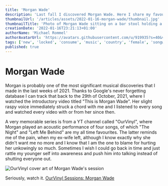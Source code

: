 ```yaml
---
title: 'Morgan Wade'
description: 'Last fall I discovered Morgan Wade. Here I share my favourite tracks and a link to a good, raw performance. There is also a link to a Spotify playlist I made.'
thumbnailUrl: '/articles/assets/2022-01-16-morgan-wade/thumbnail.jpg'
thumbnailTitle: 'Photo of Morgan Wade sitting on a bar stool holding a guitar'
creationDate: '2022-01-16T23:21:13+01:00'
authorName: 'Michael Rommel'
authorAvatarUrl: 'https://avatars.githubusercontent.com/u/919935?s=40&v=4'
tags: ['new', 'locked', 'consume', 'music', 'country', 'female', 'songwriter']
published: true
---
```


# Morgan Wade

Morgan is probably one of the most significant musical discoveries that
I made in the last weeks of 2021. Thanks to Google's never forgetting
database I can track that back to the 29th of October, 2021, where
I watched the introductory video titled "This is Morgan Wade". Her slight
raspy voice immediately struck a chord with me and I listened to every
song and watched every video with or from her since then.

A very memorable series is from a YT channel called "OurVinyl", where
Morgan played an acoustic performance of four songs, of which "The Night"
and "Left Me Behind" are my all time favourites. The latter reminds me of
the pain, when my ex-wife left, although I know exactly why she didn't
want me no more and I know that I am the one to blame for hurting her
unkowingly so much. Sometimes I wish I could go back in time and just
rattle my younger self into awareness and push him into talking instead of
shutting everyone out.

![OurVinyl cover art of Morgan Wade's
session](/articles/assets/2022-01-16-morgan-wade/ourvinyl-morgan-wade-1.jpg 'OurVinyl Sessions: Morgan Wade')

Seriously, watch it.
[OurVinyl Sessions: Morgan Wade](https://youtu.be/G0v055Ze2uU)
